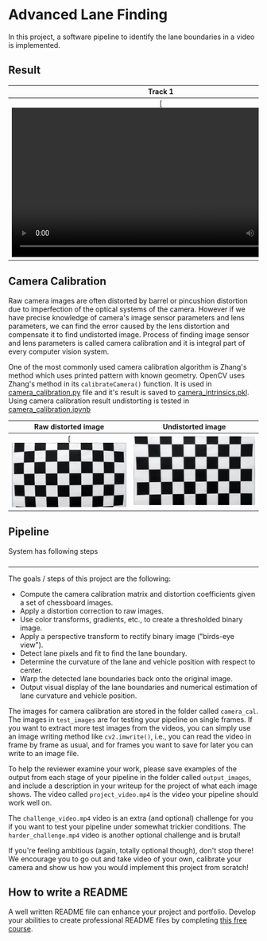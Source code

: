 # Advanced Lane Finding
<!--[![Udacity - Self-Driving Car NanoDegree](https://s3.amazonaws.com/udacity-sdc/github/shield-carnd.svg)](http://www.udacity.com/drive)
![Lanes Image](./examples/example_output.jpg)-->

In this project, a software pipeline to identify the lane boundaries in a video is implemented. 

## Result 

Track 1                       |  Track 2
:----------------------------:|:------------------------------:
[ <video src='project_video_output.mp4' width=600/> | <video src='challenge_video_output.mp4' width=600/>

## Camera Calibration

Raw camera images are often distorted by barrel or pincushion distortion due to imperfection of the optical systems of the camera. However if we have precise knowledge of camera's image sensor parameters and lens parameters, we can find the error caused by the lens distortion and compensate it to find undistorted image. Process of finding image sensor and lens parameters is called camera calibration and it is integral part of every computer vision system.

One of the most commonly used camera calibration algorithm is Zhang's method which uses printed pattern with known geometry. OpenCV uses Zhang's method in its `calibrateCamera()` function. It is used in [camera_calibration.py](camera_calibration/camera_calibration.py) file and it's result is saved to [camera_intrinsics.pkl](camera_calibration/camera_intrinsics.pkl). Using camera calibration result undistorting is tested in [camera_calibration.ipynb](camera_calibration/camera_calibration.ipynb)

Raw distorted image           |  Undistorted image
:----------------------------:|:------------------------------:
[ ![](assets/distorted_img.png) | ![](assets/undistorted_img.png)


## Pipeline 

System has following steps

###
---

The goals / steps of this project are the following:

* Compute the camera calibration matrix and distortion coefficients given a set of chessboard images.
* Apply a distortion correction to raw images.
* Use color transforms, gradients, etc., to create a thresholded binary image.
* Apply a perspective transform to rectify binary image ("birds-eye view").
* Detect lane pixels and fit to find the lane boundary.
* Determine the curvature of the lane and vehicle position with respect to center.
* Warp the detected lane boundaries back onto the original image.
* Output visual display of the lane boundaries and numerical estimation of lane curvature and vehicle position.

The images for camera calibration are stored in the folder called `camera_cal`.  The images in `test_images` are for testing your pipeline on single frames.  If you want to extract more test images from the videos, you can simply use an image writing method like `cv2.imwrite()`, i.e., you can read the video in frame by frame as usual, and for frames you want to save for later you can write to an image file.  

To help the reviewer examine your work, please save examples of the output from each stage of your pipeline in the folder called `output_images`, and include a description in your writeup for the project of what each image shows.    The video called `project_video.mp4` is the video your pipeline should work well on.  

The `challenge_video.mp4` video is an extra (and optional) challenge for you if you want to test your pipeline under somewhat trickier conditions.  The `harder_challenge.mp4` video is another optional challenge and is brutal!

If you're feeling ambitious (again, totally optional though), don't stop there!  We encourage you to go out and take video of your own, calibrate your camera and show us how you would implement this project from scratch!

## How to write a README
A well written README file can enhance your project and portfolio.  Develop your abilities to create professional README files by completing [this free course](https://www.udacity.com/course/writing-readmes--ud777).


